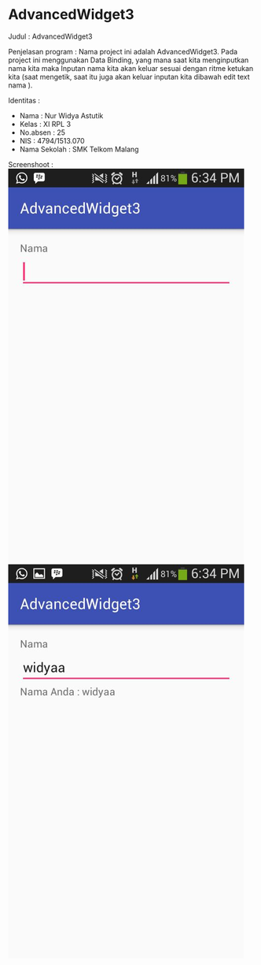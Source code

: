 # AdvancedWidget3

Judul : AdvancedWidget3

Penjelasan program :
    Nama project ini adalah AdvancedWidget3. Pada project ini menggunakan Data Binding, 
yang mana saat kita menginputkan nama kita maka Inputan nama kita akan keluar sesuai dengan ritme ketukan kita (saat mengetik, 
saat itu juga akan keluar inputan kita dibawah edit text nama ).

Identitas :
- Nama          : Nur Widya Astutik
- Kelas         : XI RPL 3
- No.absen      : 25
- NIS           : 4794/1513.070
- Nama Sekolah  : SMK Telkom Malang

Screenshoot :
<img src = "https://github.com/nurwid28/AdvancedWidget3/blob/master/25_XIRPL3_Nur%20Widya%20Astutik_app1.jpeg"/> 
<img src="https://github.com/nurwid28/AdvancedWidget3/blob/master/25_XIRPL3_Nur%20Widya%20Astutik_app2.jpg"/>
